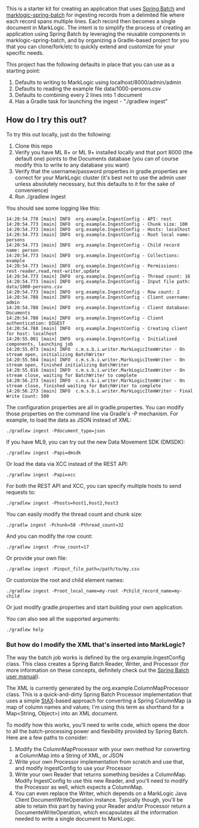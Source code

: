 This is a starter kit for creating an application that uses [Spring Batch](http://projects.spring.io/spring-batch/) and
[marklogic-spring-batch](https://github.com/sastafford/marklogic-spring-batch) for ingesting records from a delimited 
file where each record spans multiple lines. Each record then becomes a single document in MarkLogic. 
The intent is to simplify the process of creating an application using Spring Batch by 
leveraging the reusable components in marklogic-spring-batch, and by organizing a Gradle-based project for you that you
can clone/fork/etc to quickly extend and customize for your specific needs. 

This project has the following defaults in place that you can use as a starting point:

1. Defaults to writing to MarkLogic using localhost/8000/admin/admin
1. Defaults to reading the example file data/1000-persons.csv
1. Defaults to combining every 2 lines into 1 document
1. Has a Gradle task for launching the ingest - "./gradlew ingest"

## How do I try this out?

To try this out locally, just do the following:

1. Clone this repo
1. Verify you have ML 8+ or ML 9+ installed locally and that port 8000 (the default one) points to the Documents database 
(you can of course modify this to write to any database you want)
1. Verify that the username/password properties in gradle.properties are correct for your MarkLogic cluster (it's best 
not to use the admin user unless absolutely necessary, but this defaults to it for the sake of convenience)
1. Run ./gradlew ingest

You should see some logging like this:

    14:20:54.770 [main] INFO  org.example.IngestConfig - API: rest
    14:20:54.773 [main] INFO  org.example.IngestConfig - Chunk size: 100
    14:20:54.773 [main] INFO  org.example.IngestConfig - Hosts: localhost
    14:20:54.773 [main] INFO  org.example.IngestConfig - Root local name: persons
    14:20:54.773 [main] INFO  org.example.IngestConfig - Child record name: person
    14:20:54.773 [main] INFO  org.example.IngestConfig - Collections: example
    14:20:54.773 [main] INFO  org.example.IngestConfig - Permissions: rest-reader,read,rest-writer,update
    14:20:54.773 [main] INFO  org.example.IngestConfig - Thread count: 16
    14:20:54.773 [main] INFO  org.example.IngestConfig - Input file path: data/1000-persons.csv
    14:20:54.773 [main] INFO  org.example.IngestConfig - Row count: 2
    14:20:54.788 [main] INFO  org.example.IngestConfig - Client username: admin
    14:20:54.788 [main] INFO  org.example.IngestConfig - Client database: Documents
    14:20:54.788 [main] INFO  org.example.IngestConfig - Client authentication: DIGEST
    14:20:54.788 [main] INFO  org.example.IngestConfig - Creating client for host: localhost
    14:20:55.001 [main] INFO  org.example.IngestConfig - Initialized components, launching job
    14:20:55.073 [main] INFO  c.m.s.b.i.writer.MarkLogicItemWriter - On stream open, initializing BatchWriter
    14:20:55.564 [main] INFO  c.m.s.b.i.writer.MarkLogicItemWriter - On stream open, finished initializing BatchWriter
    14:20:55.816 [main] INFO  c.m.s.b.i.writer.MarkLogicItemWriter - On stream close, waiting for BatchWriter to complete
    14:20:56.273 [main] INFO  c.m.s.b.i.writer.MarkLogicItemWriter - On stream close, finished waiting for BatchWriter to complete
    14:20:56.273 [main] INFO  c.m.s.b.i.writer.MarkLogicItemWriter - Final Write Count: 500

The configuration properties are all in gradle.properties. You can modify those properties on the command line
via Gradle's -P mechanism. For example, to load the data as JSON instead of XML:

    ./gradlew ingest -Pdocument_type=json

If you have ML9, you can try out the new Data Movement SDK (DMSDK):

    ./gradlew ingest -Papi=dmsdk

Or load the data via XCC instead of the REST API:

    ./gradlew ingest -Papi=xcc

For both the REST API and XCC, you can specify multiple hosts to send requests to:

    ./gradlew ingest -Phosts=host1,host2,host3

You can easily modify the thread count and chunk size:

    ./gradlw ingest -Pchunk=50 -Pthread_count=32

And you can modify the row count:

    ./gradlew ingest -Prow_count=17

Or provide your own file:

    ./gradlew ingest -Pinput_file_path=/path/to/my.csv

Or customize the root and child element names:

    ./gradlew ingest -Proot_local_name=my-root -Pchild_record_name=my-child

Or just modify gradle.properties and start building your own application. 

You can also see all the supported arguments:

    ./gradlew help

### But how do I modify the XML that's inserted into MarkLogic?

The way the batch job works is defined by the org.example.IngestConfig class. This class creates a Spring Batch
Reader, Writer, and Processor (for more information on these concepts, definitely check out the 
[Spring Batch user manual](http://docs.spring.io/spring-batch/reference/html/)). 

The XML is currently generated by the org.example.ColumnMapProcessor class. This is a quick-and-dirty Spring Batch
Processor implementation that uses a simple [StAX](https://docs.oracle.com/javase/tutorial/jaxp/stax/api.html)-based
approach for converting a Spring ColumnMap (a map of column names and values; I'm using this term as shorthand for a 
Map<String, Object>) into an XML document. 

To modify how this works, you'll need to write code, which opens the door to all the batch-processing power and 
flexibility provided by Spring Batch. Here are a few paths to consider:

1. Modify the ColumnMapProcessor with your own method for converting a ColumnMap into a String of XML, or JSON
1. Write your own Processor implementation from scratch and use that, and modify IngestConfig to use your Processor
1. Write your own Reader that returns something besides a ColumnMap. Modify IngestConfig to use this new Reader, 
and you'll need to modify the Processor as well, which expects a ColumnMap.
1. You can even replace the Writer, which depends on a MarkLogic Java Client DocumentWriteOperation instance. Typically
though, you'll be able to retain this part by having your Reader and/or Processor return a DocumenteWriteOperation, 
which encapsulates all the information needed to write a single document to MarkLogic.
